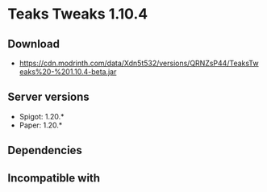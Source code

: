 # Teaks Tweaks 1.10.4

## Download
- https://cdn.modrinth.com/data/Xdn5t532/versions/QRNZsP44/TeaksTweaks%20-%201.10.4-beta.jar

## Server versions
- Spigot: 1.20.*
- Paper: 1.20.*

## Dependencies

## Incompatible with